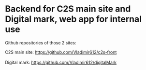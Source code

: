 <h1>Backend for C2S main site and Digital mark, web app for internal use</h1>

<p>Github repositories of those 2 sites: </p>

C2S main site: https://github.com/Vladimir612/c2s-front <br><br>
Digital mark: https://github.com/Vladimir612/digitalMark
